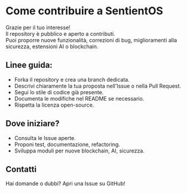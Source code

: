 # Come contribuire a SentientOS

Grazie per il tuo interesse!  
Il repository è pubblico e aperto a contributi.  
Puoi proporre nuove funzionalità, correzioni di bug, miglioramenti alla sicurezza, estensioni AI o blockchain.

## Linee guida:
- Forka il repository e crea una branch dedicata.
- Descrivi chiaramente la tua proposta nell'Issue o nella Pull Request.
- Segui lo stile di codice già presente.
- Documenta le modifiche nel README se necessario.
- Rispetta la licenza open-source.

## Dove iniziare?
- Consulta le Issue aperte.
- Proponi test, documentazione, refactoring.
- Sviluppa moduli per nuove blockchain, AI, sicurezza.

## Contatti
Hai domande o dubbi? Apri una Issue su GitHub!